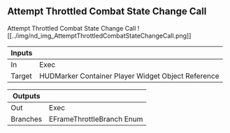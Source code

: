 ## Attempt Throttled Combat State Change Call
Attempt Throttled Combat State Change Call
![[../img/nd_img_AttemptThrottledCombatStateChangeCall.png]]

|Inputs||
|--|--|
| In | Exec |
| Target | HUDMarker Container Player Widget Object Reference |

|Outputs||
|--|--|
| Out | Exec |
| Branches | EFrameThrottleBranch Enum |
